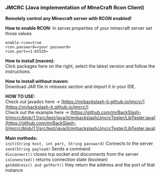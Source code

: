 ### JMCRC (Java implementation of MineCraft Rcon Client)
**Remotely control any Minecraft server with RCON enabled!**  

**How to enable RCON:**
In server.properties of your minecraft server set those values
```
enable-rcon=true
rcon.password=<your password>
rcon.port=<1-65535>
```

**How to install (maven):**     
Click packages here on the right, select the latest version and follow the instructions.

**How to install without maven:**  
Download JAR file in releases section and import it in your IDE.

**HOW TO USE:**  
Check out javadoc here ->  [https://mrbackslash-it.github.io/jmcrc/](https://mrbackslash-it.github.io/jmcrc/)    
Check out the example here ->  [https://github.com/mrBackSlash-it/jmcrc/blob/1.1/src/test/java/it/mrbackslash/JmcrcTester/LibTester.java](https://github.com/mrBackSlash-it/jmcrc/blob/1.1/src/test/java/it/mrbackslash/JmcrcTester/LibTester.java)

**Main methods:**  
```init(String host, int port, String password)``` Connects to the server  
```send(String payload)``` Sends a command   
```disconnect()``` closes tcp socket and disconnects from the server  
```isConencted()``` returns connection state (boolean)   
```getAddress() and getPort()``` they return the address and the port of that instance
